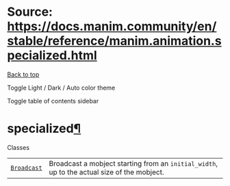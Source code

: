 # Source: https://docs.manim.community/en/stable/reference/manim.animation.specialized.html

[Back to top](#)

Toggle Light / Dark / Auto color theme

Toggle table of contents sidebar

specialized[¶](#module-manim.animation.specialized "Link to this heading")
==========================================================================

Classes

|  |  |
| --- | --- |
| [`Broadcast`](manim.animation.specialized.Broadcast.html#manim.animation.specialized.Broadcast "manim.animation.specialized.Broadcast") | Broadcast a mobject starting from an `initial_width`, up to the actual size of the mobject. |
